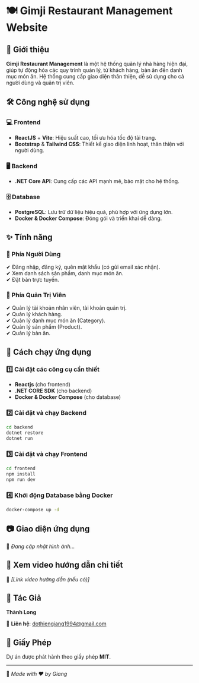 # 🍽 Gimji Restaurant Management Website

## 📌 Giới thiệu

**Gimji Restaurant Management** là một hệ thống quản lý nhà hàng hiện đại, giúp tự động hóa các quy trình quản lý, từ khách hàng, bàn ăn đến danh mục món ăn. Hệ thống cung cấp giao diện thân thiện, dễ sử dụng cho cả người dùng và quản trị viên.

## 🛠️ Công nghệ sử dụng

### 💻 Frontend

- **ReactJS** + **Vite**: Hiệu suất cao, tối ưu hóa tốc độ tải trang.
- **Bootstrap** & **Tailwind CSS**: Thiết kế giao diện linh hoạt, thân thiện với người dùng.

### 🖥 Backend

- **.NET Core API**: Cung cấp các API mạnh mẽ, bảo mật cho hệ thống.

### 🗄️ Database

- **PostgreSQL**: Lưu trữ dữ liệu hiệu quả, phù hợp với ứng dụng lớn.
- **Docker & Docker Compose**: Đóng gói và triển khai dễ dàng.

## ✨ Tính năng

### 🔹 Phía Người Dùng

✔ Đăng nhập, đăng ký, quên mật khẩu (có gửi email xác nhận).
<br>
✔ Xem danh sách sản phẩm, danh mục món ăn.
<br>
✔ Đặt bàn trực tuyến.

### 🔹 Phía Quản Trị Viên

✔ Quản lý tài khoản nhân viên, tài khoản quản trị.
<br>
✔ Quản lý khách hàng.
<br>
✔ Quản lý danh mục món ăn (Category).
<br>
✔ Quản lý sản phẩm (Product).
<br>
✔ Quản lý bàn ăn.

## 🚀 Cách chạy ứng dụng

### 1️⃣ Cài đặt các công cụ cần thiết

- **Reactjs** (cho frontend)
- **.NET CORE SDK** (cho backend)
- **Docker & Docker Compose** (cho database)

### 2️⃣ Cài đặt và chạy Backend

```sh
cd backend
dotnet restore
dotnet run
```

### 3️⃣ Cài đặt và chạy Frontend

```sh
cd frontend
npm install
npm run dev
```

### 4️⃣ Khởi động Database bằng Docker

```sh
docker-compose up -d
```

## 📷 Giao diện ứng dụng

📌 _Đang cập nhật hình ảnh..._

## 🎥 Xem video hướng dẫn chi tiết

📌 _[Link video hướng dẫn (nếu có)]_

## 👤 Tác Giả

**Thành Long**

📧 **Liên hệ**: dothiengiang1994@gmail.com

## 📜 Giấy Phép

Dự án được phát hành theo giấy phép **MIT**.

---

🚀 _Made with ❤️ by Giang_
